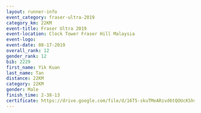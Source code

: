```yaml
---
layout: runner-info 
event_category: fraser-ultra-2019 
category_km: 22KM 
event-title: Fraser Ultra 2019 
event-location: Clock Tower Fraser Hill Malaysia 
event-logo: 
event-date: 08-17-2019 
overall_rank: 12
gender_rank: 12
bib: 2229
first_name: Yik Kuan
last_name: Tan
distance: 22KM
category: 22KM
gender: Male
finish_time: 2-38-13
certificate: https://drive.google.com/file/d/16T5-skuTMeARzvd6tQOUcKShs6my2dKF/view?usp=sharing
---
```


